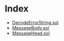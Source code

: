 # Index

<!-- START_INDEX -->
- [DecodeErrorString.sol](./DecodeErrorString.sol/index.md)
- [MessageBody.sol](./MessageBody.sol/index.md)
- [MessageHead.sol](./MessageHead.sol/index.md)
<!-- END_INDEX -->
